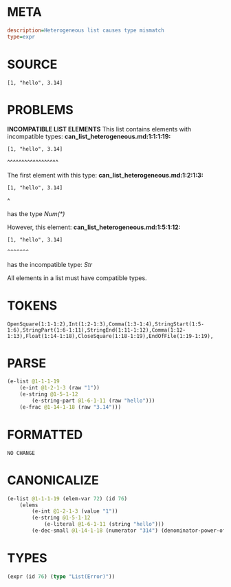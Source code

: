 # META
~~~ini
description=Heterogeneous list causes type mismatch
type=expr
~~~
# SOURCE
~~~roc
[1, "hello", 3.14]
~~~
# PROBLEMS
**INCOMPATIBLE LIST ELEMENTS**
This list contains elements with incompatible types:
**can_list_heterogeneous.md:1:1:1:19:**
```roc
[1, "hello", 3.14]
```
^^^^^^^^^^^^^^^^^^

The first element with this type:
**can_list_heterogeneous.md:1:2:1:3:**
```roc
[1, "hello", 3.14]
```
 ^

has the type
    _Num(*)_

However, this element:
**can_list_heterogeneous.md:1:5:1:12:**
```roc
[1, "hello", 3.14]
```
    ^^^^^^^

has the incompatible type:
    _Str_

All elements in a list must have compatible types.

# TOKENS
~~~zig
OpenSquare(1:1-1:2),Int(1:2-1:3),Comma(1:3-1:4),StringStart(1:5-1:6),StringPart(1:6-1:11),StringEnd(1:11-1:12),Comma(1:12-1:13),Float(1:14-1:18),CloseSquare(1:18-1:19),EndOfFile(1:19-1:19),
~~~
# PARSE
~~~clojure
(e-list @1-1-1-19
	(e-int @1-2-1-3 (raw "1"))
	(e-string @1-5-1-12
		(e-string-part @1-6-1-11 (raw "hello")))
	(e-frac @1-14-1-18 (raw "3.14")))
~~~
# FORMATTED
~~~roc
NO CHANGE
~~~
# CANONICALIZE
~~~clojure
(e-list @1-1-1-19 (elem-var 72) (id 76)
	(elems
		(e-int @1-2-1-3 (value "1"))
		(e-string @1-5-1-12
			(e-literal @1-6-1-11 (string "hello")))
		(e-dec-small @1-14-1-18 (numerator "314") (denominator-power-of-ten "2") (value "3.14"))))
~~~
# TYPES
~~~clojure
(expr (id 76) (type "List(Error)"))
~~~
